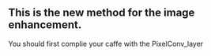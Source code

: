 ## This is the new method for the image enhancement.

You should first complie your caffe with the PixelConv_layer
